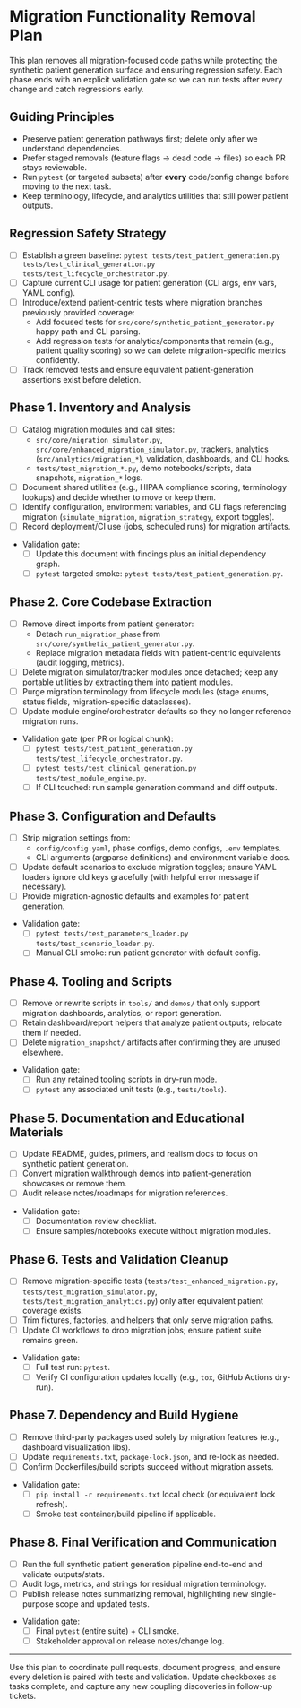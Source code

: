 # Migration Functionality Removal Plan

This plan removes all migration-focused code paths while protecting the synthetic patient generation surface and ensuring regression safety. Each phase ends with an explicit validation gate so we can run tests after every change and catch regressions early.

## Guiding Principles
- Preserve patient generation pathways first; delete only after we understand dependencies.
- Prefer staged removals (feature flags → dead code → files) so each PR stays reviewable.
- Run `pytest` (or targeted subsets) after **every** code/config change before moving to the next task.
- Keep terminology, lifecycle, and analytics utilities that still power patient outputs.

## Regression Safety Strategy
- [ ] Establish a green baseline: `pytest tests/test_patient_generation.py tests/test_clinical_generation.py tests/test_lifecycle_orchestrator.py`.
- [ ] Capture current CLI usage for patient generation (CLI args, env vars, YAML config).
- [ ] Introduce/extend patient-centric tests where migration branches previously provided coverage:
  - Add focused tests for `src/core/synthetic_patient_generator.py` happy path and CLI parsing.
  - Add regression tests for analytics/components that remain (e.g., patient quality scoring) so we can delete migration-specific metrics confidently.
- [ ] Track removed tests and ensure equivalent patient-generation assertions exist before deletion.

## Phase 1. Inventory and Analysis
- [ ] Catalog migration modules and call sites:
  - `src/core/migration_simulator.py`, `src/core/enhanced_migration_simulator.py`, trackers, analytics (`src/analytics/migration_*`), validation, dashboards, and CLI hooks.
  - `tests/test_migration_*.py`, demo notebooks/scripts, data snapshots, `migration_*` logs.
- [ ] Document shared utilities (e.g., HIPAA compliance scoring, terminology lookups) and decide whether to move or keep them.
- [ ] Identify configuration, environment variables, and CLI flags referencing migration (`simulate_migration`, `migration_strategy`, export toggles).
- [ ] Record deployment/CI use (jobs, scheduled runs) for migration artifacts.
- Validation gate:
  - [ ] Update this document with findings plus an initial dependency graph.
  - [ ] `pytest` targeted smoke: `pytest tests/test_patient_generation.py`.

## Phase 2. Core Codebase Extraction
- [ ] Remove direct imports from patient generator:
  - Detach `run_migration_phase` from `src/core/synthetic_patient_generator.py`.
  - Replace migration metadata fields with patient-centric equivalents (audit logging, metrics).
- [ ] Delete migration simulator/tracker modules once detached; keep any portable utilities by extracting them into patient modules.
- [ ] Purge migration terminology from lifecycle modules (stage enums, status fields, migration-specific dataclasses).
- [ ] Update module engine/orchestrator defaults so they no longer reference migration runs.
- Validation gate (per PR or logical chunk):
  - [ ] `pytest tests/test_patient_generation.py tests/test_lifecycle_orchestrator.py`.
  - [ ] `pytest tests/test_clinical_generation.py tests/test_module_engine.py`.
  - [ ] If CLI touched: run sample generation command and diff outputs.

## Phase 3. Configuration and Defaults
- [ ] Strip migration settings from:
  - `config/config.yaml`, phase configs, demo configs, `.env` templates.
  - CLI arguments (argparse definitions) and environment variable docs.
- [ ] Update default scenarios to exclude migration toggles; ensure YAML loaders ignore old keys gracefully (with helpful error message if necessary).
- [ ] Provide migration-agnostic defaults and examples for patient generation.
- Validation gate:
  - [ ] `pytest tests/test_parameters_loader.py tests/test_scenario_loader.py`.
  - [ ] Manual CLI smoke: run patient generator with default config.

## Phase 4. Tooling and Scripts
- [ ] Remove or rewrite scripts in `tools/` and `demos/` that only support migration dashboards, analytics, or report generation.
- [ ] Retain dashboard/report helpers that analyze patient outputs; relocate them if needed.
- [ ] Delete `migration_snapshot/` artifacts after confirming they are unused elsewhere.
- Validation gate:
  - [ ] Run any retained tooling scripts in dry-run mode.
  - [ ] `pytest` any associated unit tests (e.g., `tests/tools`).

## Phase 5. Documentation and Educational Materials
- [ ] Update README, guides, primers, and realism docs to focus on synthetic patient generation.
- [ ] Convert migration walkthrough demos into patient-generation showcases or remove them.
- [ ] Audit release notes/roadmaps for migration references.
- Validation gate:
  - [ ] Documentation review checklist.
  - [ ] Ensure samples/notebooks execute without migration modules.

## Phase 6. Tests and Validation Cleanup
- [ ] Remove migration-specific tests (`tests/test_enhanced_migration.py`, `tests/test_migration_simulator.py`, `tests/test_migration_analytics.py`) only after equivalent patient coverage exists.
- [ ] Trim fixtures, factories, and helpers that only serve migration paths.
- [ ] Update CI workflows to drop migration jobs; ensure patient suite remains green.
- Validation gate:
  - [ ] Full test run: `pytest`.
  - [ ] Verify CI configuration updates locally (e.g., `tox`, GitHub Actions dry-run).

## Phase 7. Dependency and Build Hygiene
- [ ] Remove third-party packages used solely by migration features (e.g., dashboard visualization libs).
- [ ] Update `requirements.txt`, `package-lock.json`, and re-lock as needed.
- [ ] Confirm Dockerfiles/build scripts succeed without migration assets.
- Validation gate:
  - [ ] `pip install -r requirements.txt` local check (or equivalent lock refresh).
  - [ ] Smoke test container/build pipeline if applicable.

## Phase 8. Final Verification and Communication
- [ ] Run the full synthetic patient generation pipeline end-to-end and validate outputs/stats.
- [ ] Audit logs, metrics, and strings for residual migration terminology.
- [ ] Publish release notes summarizing removal, highlighting new single-purpose scope and updated tests.
- Validation gate:
  - [ ] Final `pytest` (entire suite) + CLI smoke.
  - [ ] Stakeholder approval on release notes/change log.

---

Use this plan to coordinate pull requests, document progress, and ensure every deletion is paired with tests and validation. Update checkboxes as tasks complete, and capture any new coupling discoveries in follow-up tickets.
